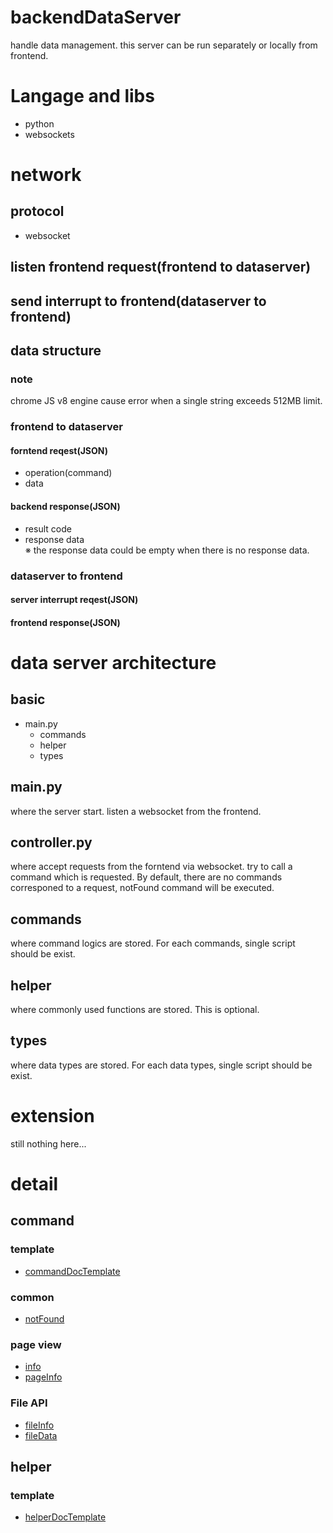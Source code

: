
# backendDataServer
 handle data management. this server can be run separately or locally from frontend. 

# Langage and libs
- python
- websockets

# network
## protocol
- websocket

## listen frontend request(frontend to dataserver)

## send interrupt to frontend(dataserver to frontend)

## data structure
### note
 chrome JS v8 engine cause error when a single string exceeds 512MB limit.
### frontend to dataserver
#### forntend reqest(JSON)
- operation(command)
- data
#### backend response(JSON)
- result code
- response data  
※ the response data could be empty when there is no response data.

### dataserver to frontend
#### server interrupt reqest(JSON)

#### frontend response(JSON)



# data server architecture
## basic
- main.py
    - commands
    - helper
    - types

## main.py
 where the server start. listen a websocket from the frontend.

## controller.py
 where accept requests from the forntend via websocket. try to call a command which is requested. By default, there are no commands corresponed to a request, notFound command will be executed. 

## commands
 where command logics are stored. For each commands, single script should be exist. 

## helper
 where commonly used functions are stored. This is optional.

## types
 where data types are stored. For each data types, single script should be exist.



# extension
 still nothing here...


# detail
## command
### template
- [commandDocTemplate](./basicCommand/commandDocTemplate.md)
### common
- [notFound](./basicCommand/notFound.md)
### page view
- [info](./basicCommand/info.md)
- [pageInfo](./basicCommand/pageInfo.md)
### File API
- [fileInfo](./basicCommand/fileInfo.md)
- [fileData](./basicCommand/fileData.md)


## helper
### template
- [helperDocTemplate](./basicHelper/helperDocTemplate.md)